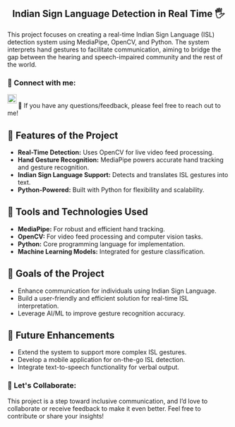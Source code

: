 <h2 align="center">
Indian Sign Language Detection in Real Time 🖐️
</h2> 

This project focuses on creating a real-time Indian Sign Language (ISL) detection system using MediaPipe, OpenCV, and Python. The system interprets hand gestures to facilitate communication, aiming to bridge the gap between the hearing and speech-impaired community and the rest of the world.

### 🤝 Connect with me:
<a href="https://www.linkedin.com/in/suchit-sharma-465ba1251/"><img align="left" src="https://raw.githubusercontent.com/yushi1007/yushi1007/main/images/linkedin.svg" alt="Suchit | LinkedIn" width="21px"/></a>

</br>
💬 If you have any questions/feedback, please feel free to reach out to me!

## 🔭 Features of the Project

- **Real-Time Detection:** Uses OpenCV for live video feed processing.  
- **Hand Gesture Recognition:** MediaPipe powers accurate hand tracking and gesture recognition.  
- **Indian Sign Language Support:** Detects and translates ISL gestures into text.  
- **Python-Powered:** Built with Python for flexibility and scalability.  

## 📌 Tools and Technologies Used

- **MediaPipe:** For robust and efficient hand tracking.  
- **OpenCV:** For video feed processing and computer vision tasks.  
- **Python:** Core programming language for implementation.  
- **Machine Learning Models:** Integrated for gesture classification.  

## 🌱 Goals of the Project

- Enhance communication for individuals using Indian Sign Language.  
- Build a user-friendly and efficient solution for real-time ISL interpretation.  
- Leverage AI/ML to improve gesture recognition accuracy.  

## 🚀 Future Enhancements

- Extend the system to support more complex ISL gestures.  
- Develop a mobile application for on-the-go ISL detection.  
- Integrate text-to-speech functionality for verbal output.  

### 🤝 Let's Collaborate:
This project is a step toward inclusive communication, and I’d love to collaborate or receive feedback to make it even better. Feel free to contribute or share your insights!  
